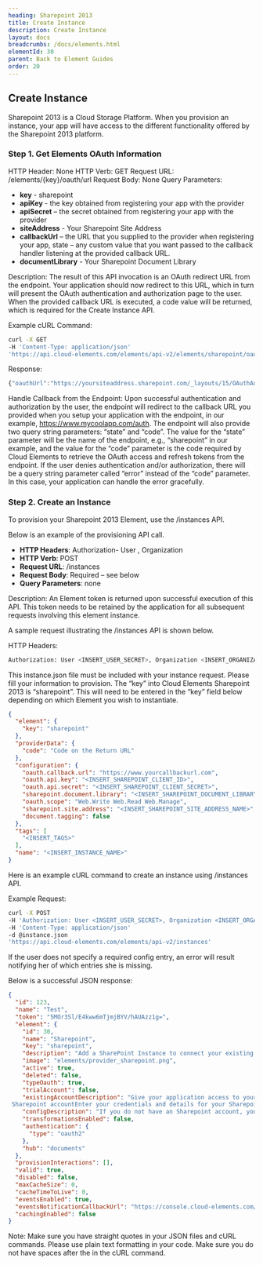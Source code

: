 ```yaml
---
heading: Sharepoint 2013
title: Create Instance
description: Create Instance
layout: docs
breadcrumbs: /docs/elements.html
elementId: 30
parent: Back to Element Guides
order: 20
---
```


## Create Instance

Sharepoint 2013 is a Cloud Storage Platform. When you provision an instance, your app will have access to the different functionality offered by the Sharepoint 2013 platform.

### Step 1. Get Elements OAuth Information

HTTP Header: None
HTTP Verb: GET
Request URL: /elements/{key}/oauth/url
Request Body: None
Query Parameters:

* __key__ - sharepoint
* __apiKey__ - the key obtained from registering your app with the provider
* __apiSecret__ – the secret obtained from registering your app with the provider
* __siteAddress__ - Your Sharepoint Site Address
* __callbackUrl__ – the URL that you supplied to the provider when registering your app, state – any custom value that you want passed to the callback handler listening at the provided callback URL.
* __documentLibrary__ - Your Sharepoint Document Library

Description: The result of this API invocation is an OAuth redirect URL from the endpoint. Your application should now redirect to this URL, which in turn will present the OAuth authentication and authorization page to the user. When the provided callback URL is executed, a code value will be returned, which is required for the Create Instance API.

Example cURL Command:

```bash
curl -X GET
-H 'Content-Type: application/json'
'https://api.cloud-elements.com/elements/api-v2/elements/sharepoint/oauth/url?apiKey=fake_sharepoint_client_id&apiSecret=fake_sharepoint_client_secret&siteAddress=yoursharepointsiteaddress.sharepoint.com&callbackUrl=http://fake.oauth.callback/url&state=sharepoint'
```

Response:

```javascript
{"oauthUrl":"https://yoursiteaddress.sharepoint.com/_layouts/15/OAuthAuthorize.aspx?client_id=fake_sharepoint_client_id&client_secret=fake_sharepoint_client_secret&redirect_uri=https%3A%2F%2Fwww.yourcallbackurl.com&response_type=code&scope=Web.Write%20Web.Read%20Web.Manage&state=sharepoint","element":"sharepoint"}
```

Handle Callback from the Endpoint:
Upon successful authentication and authorization by the user, the endpoint will redirect to the callback URL you provided when you setup your application with the endpoint, in our example, https://www.mycoolapp.com/auth. The endpoint will also provide two query string parameters: “state” and “code”. The value for the “state” parameter will be the name of the endpoint, e.g., “sharepoint” in our example, and the value for the “code” parameter is the code required by Cloud Elements to retrieve the OAuth access and refresh tokens from the endpoint. If the user denies authentication and/or authorization, there will be a query string parameter called “error” instead of the “code” parameter. In this case, your application can handle the error gracefully.

### Step 2. Create an Instance

To provision your Sharepoint 2013 Element, use the /instances API.

Below is an example of the provisioning API call.

* __HTTP Headers__: Authorization- User <user secret>, Organization <organization secret>
* __HTTP Verb__: POST
* __Request URL__: /instances
* __Request Body__: Required – see below
* __Query Parameters__: none

Description: An Element token is returned upon successful execution of this API. This token needs to be retained by the application for all subsequent requests involving this element instance.

A sample request illustrating the /instances API is shown below.

HTTP Headers:

```bash
Authorization: User <INSERT_USER_SECRET>, Organization <INSERT_ORGANIZATION_SECRET>

```
This instance.json file must be included with your instance request.  Please fill your information to provision.  The “key” into Cloud Elements Sharepoint 2013 is “sharepoint”.  This will need to be entered in the “key” field below depending on which Element you wish to instantiate.

```json
{
  "element": {
    "key": "sharepoint"
  },
  "providerData": {
    "code": "Code on the Return URL"
  },
  "configuration": {
    "oauth.callback.url": "https://www.yourcallbackurl.com",
    "oauth.api.key": "<INSERT_SHAREPOINT_CLIENT_ID>",
    "oauth.api.secret": "<INSERT_SHAREPOINT_CLIENT_SECRET>",
    "sharepoint.document.library": "<INSERT_SHAREPOINT_DOCUMENT_LIBRARY_NAME>",
    "oauth.scope": "Web.Write Web.Read Web.Manage",
    "sharepoint.site.address": "<INSERT_SHAREPOINT_SITE_ADDRESS_NAME>",
    "document.tagging": false
  },
  "tags": [
    "<INSERT_TAGS>"
  ],
  "name": "<INSERT_INSTANCE_NAME>"
}
```

Here is an example cURL command to create an instance using /instances API.

Example Request:

```bash
curl -X POST
-H 'Authorization: User <INSERT_USER_SECRET>, Organization <INSERT_ORGANIZATION_SECRET>'
-H 'Content-Type: application/json'
-d @instance.json
'https://api.cloud-elements.com/elements/api-v2/instances'
```

If the user does not specify a required config entry, an error will result notifying her of which entries she is missing.

Below is a successful JSON response:

```json
{
  "id": 123,
  "name": "Test",
  "token": "5MOr3Sl/E4kww6mTjmjBYV/hAUAzz1g=",
  "element": {
    "id": 30,
    "name": "Sharepoint",
    "key": "sharepoint",
    "description": "Add a SharePoint Instance to connect your existing SharePoint account to the Documents Hub, allowing you to manage files and folders. You will need your SharePoint account information to add an instance.",
    "image": "elements/provider_sharepoint.png",
    "active": true,
    "deleted": false,
    "typeOauth": true,
    "trialAccount": false,
    "existingAccountDescription": "Give your application access to your existing
 Sharepoint accountEnter your credentials and details for your Sharepoint Account",
    "configDescription": "If you do not have an Sharepoint account, you can create one at Office 365 Signup",
    "transformationsEnabled": false,
    "authentication": {
      "type": "oauth2"
    },
    "hub": "documents"
  },
  "provisionInteractions": [],
  "valid": true,
  "disabled": false,
  "maxCacheSize": 0,
  "cacheTimeToLive": 0,
  "eventsEnabled": true,
  "eventsNotificationCallbackUrl": "https://console.cloud-elements.com/elements/api-v2/events/sharepoint",
  "cachingEnabled": false
}
```

Note:  Make sure you have straight quotes in your JSON files and cURL commands.  Please use plain text formatting in your code.  Make sure you do not have spaces after the in the cURL command.
